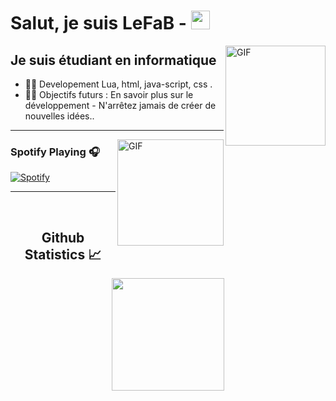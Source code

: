 # Salut, je suis LeFaB - <img width="30px" src="https://media.tenor.com/images/3b388fe03da271d2674faf85eb7c3fcd/tenor.gif" />

<img align="right" alt="GIF" height="160px" src="https://media.giphy.com/media/du3J3cXyzhj75IOgvA/giphy.gif" />

## Je suis étudiant en informatique

- 👨‍💻 Developement Lua, html, java-script, css .
- 💪🏼 Objectifs futurs : En savoir plus sur le développement - N'arrêtez jamais de créer de nouvelles idées..

---

<img align="right" alt="GIF" height="170px" src="https://media.giphy.com/media/J5B1Y8QZnzXXbLQIBu/giphy.gif" />

### Spotify Playing 🎧

[![Spotify](https://novatorem-bgstatic.vercel.app/api/spotify)](https://open.spotify.com/)

---

<br/>

  <h2 align="center"> Github Statistics 📈 </h2>
  
<p align="center">
<a href="https://github.com/LeFaB-Fivem">
  <img height="180em" src="https://github-readme-stats-eight-theta.vercel.app/api?username=LeFaB-Fivem&show_icons=true&theme=algolia&include_all_commits=true&count_private=true"/>
</a>
</p>

<br/>
